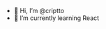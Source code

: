 - 👋 Hi, I’m @criptto
- 🌱 I’m currently learning React

<!---
criptto/criptto is a ✨ special ✨ repository because its `README.md` (this file) appears on your GitHub profile.
You can click the Preview link to take a look at your changes.
--->
